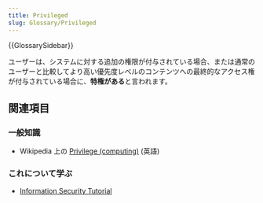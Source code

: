 ```yaml
---
title: Privileged
slug: Glossary/Privileged
---
```


{{GlossarySidebar}}

ユーザーは、システムに対する追加の権限が付与されている場合、または通常のユーザーと比較してより高い優先度レベルのコンテンツへの最終的なアクセス権が付与されている場合に、**特権がある**と言われます。

## 関連項目

### 一般知識

- Wikipedia 上の [Privilege (computing)](<https://en.wikipedia.org/wiki/Privilege_(computing)>) (英語)

### これについて学ぶ

- [Information Security Tutorial](/ja/Learn/tutorial/Information_Security_Basics)
